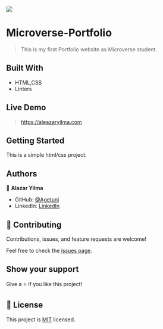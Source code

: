 ![](https://img.shields.io/badge/Microverse-blueviolet)

# Microverse-Portfolio

> This is my first Portfolio website as Microverse student.


## Built With

- HTML,CSS
- Linters

## Live Demo 
> https://aleazaryilma.com


## Getting Started
This is a simple html/css project.


## Authors

👤 **Alazar Yilma**

- GitHub: [@Agetuni](https://github.com/Agetuni)
- LinkedIn: [LinkedIn](https://www.linkedin.com/in/aleazar-yilma-b614b6174/)
## 🤝 Contributing

Contributions, issues, and feature requests are welcome!

Feel free to check the [issues page](../../issues/).

## Show your support

Give a ⭐️ if you like this project!


## 📝 License

This project is [MIT](./MIT.md) licensed.